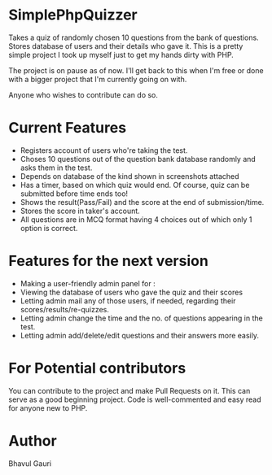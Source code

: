 SimplePhpQuizzer
================

Takes a quiz of randomly chosen 10 questions from the bank of questions. Stores database of users and their details who gave it. This is a pretty simple project I took up myself just to get my hands dirty with PHP.


The project is on pause as of now. I'll get back to this when I'm free or done with a bigger project that I'm currently going on with. 

Anyone who wishes to contribute can do so.


Current Features
=============

* Registers account of users who're taking the test.
* Choses 10 questions out of the question bank database randomly and asks them in the test.
* Depends on database of the kind shown in screenshots attached
* Has a timer, based on which quiz would end. Of course, quiz can be submitted before time ends too!
* Shows the result(Pass/Fail) and the score at the end of submission/time.
* Stores the score in taker's account.
* All questions are in MCQ format having 4 choices out of which only 1 option is correct.


Features for the next version 
===============================
* Making a user-friendly admin panel for :
* Viewing the database of users who gave the quiz and their scores
* Letting admin mail any of those users, if needed, regarding their scores/results/re-quizzes.
* Letting admin change the time and the no. of questions appearing in the test.
* Letting admin add/delete/edit questions and their answers more easily.



For Potential contributors
================================
You can contribute to the project and make Pull Requests on it. This can serve as a good beginning project. Code is well-commented and easy read for anyone new to PHP. 

Author
========
Bhavul Gauri
